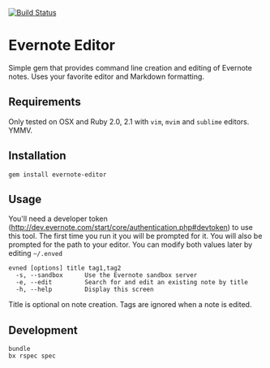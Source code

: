 [![Build Status](https://travis-ci.org/henrypoydar/evernote-editor.png?branch=master)](https://travis-ci.org/henrypoydar/evernote-editor)

# Evernote Editor

Simple gem that provides command line creation and editing of Evernote notes.
Uses your favorite editor and Markdown formatting.

## Requirements

Only tested on OSX and Ruby 2.0, 2.1 with `vim`, `mvim` and `sublime` editors. YMMV.

## Installation

    gem install evernote-editor

## Usage

You'll need a developer token (http://dev.evernote.com/start/core/authentication.php#devtoken)
to use this tool. The first time you run it you will be prompted for it.
You will also be prompted for the path to your editor.
You can modify both values later by editing `~/.enved`

    evned [options] title tag1,tag2
      -s, --sandbox      Use the Evernote sandbox server
      -e, --edit         Search for and edit an existing note by title
      -h, --help         Display this screen

Title is optional on note creation. Tags are ignored when a note is edited.

## Development

    bundle
    bx rspec spec
